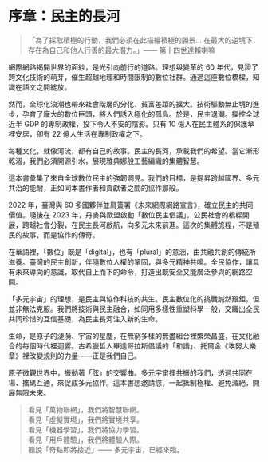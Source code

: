 # 序章：民主的長河

> 「為了採取積極的行動，我們必須在此描繪積極的願景… 在最大的逆境下，存在為自己和他人行善的最大潛力。」—— 第十四世達賴喇嘛

網際網路揭開世界的面紗，是光引向前行的道路。理想與變革的 60 年代，見證了跨文化技術的萌芽，催生超越地理和時間限制的數位社群。通過這座數位橋樑，知識在語文之間綻放。

然而，全球化浪潮也帶來社會階層的分化、貧富差距的擴大。技術驅動無止境的進步，孕育了龐大的數位巨頭，將人們誘入極化的孤島。於是，民主退潮。操控全球近半 GDP 的專制政權，投下令人不安的陰影。只有 10 億人在民主體系的保護傘裡安居，卻有 22 億人生活在專制政權之下。

每種文化，就像河流，都有自己的故事。民主的長河，承載我們的希望。當它漸形乾涸，我們必須開源引水，展現雅典娜般工藝編織的集體智慧。

這本書彙集了來自全球數位民主的強韌洞見。我們的目標，是提昇跨越國界、多元共治的能耐，正如同本書作者和貢獻者之間的協作那般。

2022 年，臺灣與 60 多國夥伴並肩簽署《未來網際網路宣言》，確立民主的共同價值。隨後在 2023 年，丹麥與歐盟啟動「數位民主倡議」。公民社會的橋樑開展，跨越社會分裂，在民主長河啟航，向多元未來前進。這次的集體旅程，不是殖民的故事，而是協作的傳奇。

在華語裡，「數位」既是「digital」，也有「plural」的意涵，由共融共創的傳統所滋養。臺灣的民主創新，伴隨數位人權的鞏固，與多元精神共鳴。全民協作，讓具有未來導向的意識，取代自上而下的命令，打造出既安全又能廣泛參與的網路空間。

「多元宇宙」的理想，是民主與協作科技的共生。民主數位化的挑戰誠然艱鉅，但並非無法克服。我們將技術與民主融合，如同用多樣性重塑科學一般，交織出全民共同珍惜的互信基礎，為民主長河注入新的生命。

生命，是原子的漣漪、宇宙的星塵，在無窮多樣的無盡組合裡繁榮昌盛，在文化融合的每個時代裡迴響。古希臘哲人畢達哥拉斯倡議的「和諧」、托爾金《埃努大樂章》裡改變規則的力量——正是我們自己。

原子微觀世界中，振動著「弦」的交響曲。多元宇宙裡共振的我們，透過共同在場、攜碼互通，來促成多元協作。這本書想邀請您，一起抵制極權、避免滅絕，開展無限未來。

> 看見「萬物聯網」，我們將智慧聯網。<br>
> 看見「虛擬實境」，我們將實境共享。<br>
> 看見「機器學習」，我們將協力學習。<br>
> 看見「用戶體驗」，我們將體驗人際。<br>
> 聽說「奇點即將接近」—— 多元宇宙，已經來臨。<br>

